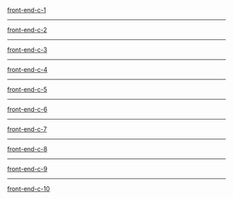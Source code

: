 <a href="https://front-end-c-1.netlify.app/">front-end-c-1</a> <br/>
<hr/>
<a href="https://front-end-c-2.netlify.app/">front-end-c-2</a> <br/>
<hr/>
<a href="https://front-end-c-3.netlify.app/">front-end-c-3</a>
<hr/>
<a href="https://front-end-c-4.netlify.app/">front-end-c-4</a>
<hr/>
<a href="https://front-end-c-5.netlify.app/">front-end-c-5</a>
<hr/>
<a href="https://front-end-c-6.netlify.app/">front-end-c-6</a>
<hr/>
<a href="https://front-end-c-7.netlify.app/">front-end-c-7</a>
<hr/>
<a href="https://front-end-c-8.netlify.app/">front-end-c-8</a>
<hr/>
<a href="https://front-end-c-9.netlify.app/">front-end-c-9</a>
<hr/>
<a href="https://front-end-c-10.netlify.app/">front-end-c-10</a>
